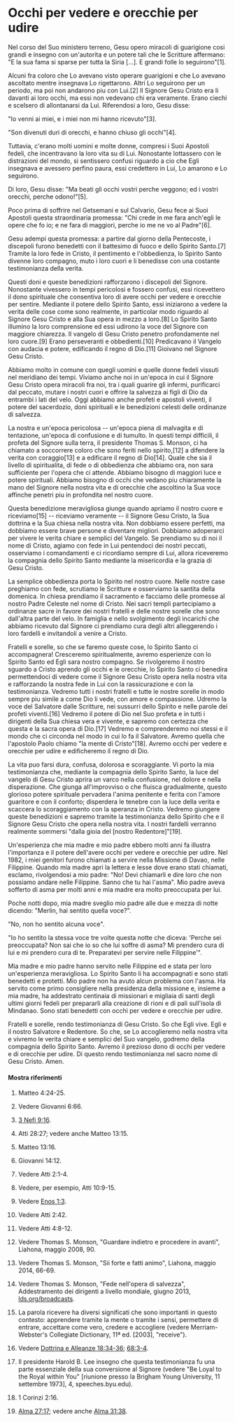 # Occhi per vedere e orecchie per udire

Nel corso del Suo ministero terreno, Gesu opero miracoli di guarigione cosi
grandi e insegno con un'autorita e un potere tali che le Scritture affermano:
"E la sua fama si sparse per tutta la Siria [...]. E grandi folle lo
seguirono"[1].

Alcuni fra coloro che Lo avevano visto operare guarigioni e che Lo avevano
ascoltato mentre insegnava Lo rigettarono. Altri Lo seguirono per un periodo,
ma poi non andarono piu con Lui.[2] Il Signore Gesu Cristo era li davanti ai
loro occhi, ma essi non vedevano chi era veramente. Erano ciechi e scelsero di
allontanarsi da Lui. Riferendosi a loro, Gesu disse:

"Io venni ai miei, e i miei non mi hanno ricevuto"[3].

"Son divenuti duri di orecchi, e hanno chiuso gli occhi"[4].

Tuttavia, c'erano molti uomini e molte donne, compresi i Suoi Apostoli fedeli,
che incentravano la loro vita su di Lui. Nonostante lottassero con le
distrazioni del mondo, si sentissero confusi riguardo a cio che Egli insegnava
e avessero perfino paura, essi credettero in Lui, Lo amarono e Lo seguirono.

Di loro, Gesu disse: "Ma beati gli occhi vostri perche veggono; ed i vostri
orecchi, perche odono!"[5].

Poco prima di soffrire nel Getsemani e sul Calvario, Gesu fece ai Suoi
Apostoli questa straordinaria promessa: "Chi crede in me fara anch'egli le
opere che fo io; e ne fara di maggiori, perche io me ne vo al Padre"[6].

Gesu adempi questa promessa: a partire dal giorno della Pentecoste, i
discepoli furono benedetti con il battesimo di fuoco e dello Spirito Santo.[7]
Tramite la loro fede in Cristo, il pentimento e l'obbedienza, lo Spirito Santo
divenne loro compagno, muto i loro cuori e li benedisse con una costante
testimonianza della verita.

Questi doni e queste benedizioni rafforzarono i discepoli del Signore.
Nonostante vivessero in tempi pericolosi e fossero confusi, essi ricevettero
il dono spirituale che consentiva loro di avere occhi per vedere e orecchie
per sentire. Mediante il potere dello Spirito Santo, essi iniziarono a vedere
la verita delle cose come sono realmente, in particolar modo riguardo al
Signore Gesu Cristo e alla Sua opera in mezzo a loro.[8] Lo Spirito Santo
illumino la loro comprensione ed essi udirono la voce del Signore con maggiore
chiarezza. Il vangelo di Gesu Cristo penetro profondamente nel loro cuore.[9]
Erano perseveranti e obbedienti.[10] Predicavano il Vangelo con audacia e
potere, edificando il regno di Dio.[11] Gioivano nel Signore Gesu Cristo.

Abbiamo molto in comune con quegli uomini e quelle donne fedeli vissuti nel
meridiano dei tempi. Viviamo anche noi in un'epoca in cui il Signore Gesu
Cristo opera miracoli fra noi, tra i quali guarire gli infermi, purificarci
dal peccato, mutare i nostri cuori e offrire la salvezza ai figli di Dio da
entrambi i lati del velo. Oggi abbiamo anche profeti e apostoli viventi, il
potere del sacerdozio, doni spirituali e le benedizioni celesti delle
ordinanze di salvezza.

La nostra e un'epoca pericolosa -- un'epoca piena di malvagita e di
tentazione, un'epoca di confusione e di tumulto. In questi tempi difficili, il
profeta del Signore sulla terra, il presidente Thomas S. Monson, ci ha
chiamato a soccorrere coloro che sono feriti nello spirito,[12] a difendere la
verita con coraggio[13] e a edificare il regno di Dio[14]. Quale che sia il
livello di spiritualita, di fede o di obbedienza che abbiamo ora, non sara
sufficiente per l'opera che ci attende. Abbiamo bisogno di maggiori luce e
potere spirituali. Abbiamo bisogno di occhi che vedano piu chiaramente la mano
del Signore nella nostra vita e di orecchie che ascoltino la Sua voce affinche
penetri piu in profondita nel nostro cuore.

Questa benedizione meravigliosa giunge quando apriamo il nostro cuore e
riceviamo[15] -- riceviamo veramente -- il Signore Gesu Cristo, la Sua
dottrina e la Sua chiesa nella nostra vita. Non dobbiamo essere perfetti, ma
dobbiamo essere brave persone e diventare migliori. Dobbiamo adoperarci per
vivere le verita chiare e semplici del Vangelo. Se prendiamo su di noi il nome
di Cristo, agiamo con fede in Lui pentendoci dei nostri peccati, osserviamo i
comandamenti e ci ricordiamo sempre di Lui, allora riceveremo la compagnia
dello Spirito Santo mediante la misericordia e la grazia di Gesu Cristo.

La semplice obbedienza porta lo Spirito nel nostro cuore. Nelle nostre case
preghiamo con fede, scrutiamo le Scritture e osserviamo la santita della
domenica. In chiesa prendiamo il sacramento e facciamo delle promesse al
nostro Padre Celeste nel nome di Cristo. Nei sacri templi partecipiamo a
ordinanze sacre in favore dei nostri fratelli e delle nostre sorelle che sono
dall'altra parte del velo. In famiglia e nello svolgimento degli incarichi che
abbiamo ricevuto dal Signore ci prendiamo cura degli altri alleggerendo i loro
fardelli e invitandoli a venire a Cristo.

Fratelli e sorelle, so che se faremo queste cose, lo Spirito Santo ci
accompagnera! Cresceremo spiritualmente, avremo esperienze con lo Spirito
Santo ed Egli sara nostro compagno. Se rivolgeremo il nostro sguardo a Cristo
aprendo gli occhi e le orecchie, lo Spirito Santo ci benedira permettendoci di
vedere come il Signore Gesu Cristo opera nella nostra vita e rafforzando la
nostra fede in Lui con la rassicurazione e con la testimonianza. Vedremo tutti
i nostri fratelli e tutte le nostre sorelle in modo sempre piu simile a come
Dio li vede, con amore e compassione. Udremo la voce del Salvatore dalle
Scritture, nei sussurri dello Spirito e nelle parole dei profeti viventi.[16]
Vedremo il potere di Dio nel Suo profeta e in tutti i dirigenti della Sua
chiesa vera e vivente, e sapremo con certezza che questa e la sacra opera di
Dio.[17] Vedremo e comprenderemo noi stessi e il mondo che ci circonda nel
modo in cui lo fa il Salvatore. Avremo quella che l'apostolo Paolo chiamo "la
mente di Cristo"[18]. Avremo occhi per vedere e orecchie per udire e
edificheremo il regno di Dio.

La vita puo farsi dura, confusa, dolorosa e scoraggiante. Vi porto la mia
testimonianza che, mediante la compagnia dello Spirito Santo, la luce del
vangelo di Gesu Cristo aprira un varco nella confusione, nel dolore e nella
disperazione. Che giunga all'improvviso o che fluisca gradualmente, questo
glorioso potere spirituale pervadera l'anima penitente e ferita con l'amore
guaritore e con il conforto; disperdera le tenebre con la luce della verita e
scaccera lo scoraggiamento con la speranza in Cristo. Vedremo giungere queste
benedizioni e sapremo tramite la testimonianza dello Spirito che e il Signore
Gesu Cristo che opera nella nostra vita. I nostri fardelli verranno realmente
sommersi "dalla gioia del [nostro Redentore]"[19].

Un'esperienza che mia madre e mio padre ebbero molti anni fa illustra
l'importanza e il potere dell'avere occhi per vedere e orecchie per udire. Nel
1982, i miei genitori furono chiamati a servire nella Missione di Davao, nelle
Filippine. Quando mia madre apri la lettera e lesse dove erano stati chiamati,
esclamo, rivolgendosi a mio padre: "No! Devi chiamarli e dire loro che non
possiamo andare nelle Filippine. Sanno che tu hai l'asma". Mio padre aveva
sofferto di asma per molti anni e mia madre era molto preoccupata per lui.

Poche notti dopo, mia madre sveglio mio padre alle due e mezza di notte
dicendo: "Merlin, hai sentito quella voce?".

"No, non ho sentito alcuna voce".

"Io ho sentito la stessa voce tre volte questa notte che diceva: 'Perche sei
preoccupata? Non sai che io so che lui soffre di asma? Mi prendero cura di lui
e mi prendero cura di te. Preparatevi per servire nelle Filippine'".

Mia madre e mio padre hanno servito nelle Filippine ed e stata per loro
un'esperienza meravigliosa. Lo Spirito Santo li ha accompagnati e sono stati
benedetti e protetti. Mio padre non ha avuto alcun problema con l'asma. Ha
servito come primo consigliere nella presidenza della missione e, insieme a
mia madre, ha addestrato centinaia di missionari e migliaia di santi degli
ultimi giorni fedeli per prepararli alla creazione di rioni e di pali
sull'isola di Mindanao. Sono stati benedetti con occhi per vedere e orecchie
per udire.

Fratelli e sorelle, rendo testimonianza di Gesu Cristo. So che Egli vive. Egli
e il nostro Salvatore e Redentore. So che, se Lo accoglieremo nella nostra
vita e vivremo le verita chiare e semplici del Suo vangelo, godremo della
compagnia dello Spirito Santo. Avremo il prezioso dono di occhi per vedere e
di orecchie per udire. Di questo rendo testimonianza nel sacro nome di Gesu
Cristo. Amen.

#### Mostra riferimenti

  1.  Matteo 4:24-25.

  2.  Vedere Giovanni 6:66.

  3.  [3 Nefi 9:16](https://www.lds.org/scriptures/bofm/3-ne/9.16?lang=ita#15).

  4.  Atti 28:27; vedere anche Matteo 13:15.

  5.  Matteo 13:16.

  6.  Giovanni 14:12.

  7.  Vedere Atti 2:1-4.

  8.  Vedere, per esempio, Atti 10:9-15.

  9.  Vedere [Enos 1:3](https://www.lds.org/scriptures/bofm/enos/1.3?lang=ita#2).

  10.  Vedere Atti 2:42.

  11.  Vedere Atti 4:8-12.

  12.  Vedere Thomas S. Monson, "Guardare indietro e procedere in avanti",  Liahona, maggio 2008, 90.

  13.  Vedere Thomas S. Monson, "Sii forte e fatti animo", Liahona, maggio 2014, 66-69.

  14.  Vedere Thomas S. Monson, "Fede nell'opera di salvezza", Addestramento dei dirigenti a livello mondiale, giugno 2013, [lds.org/broadcasts](https://www.lds.org/broadcasts/article/worldwide-leadership-training/2013/06/faith-in-the-work-of-salvation).

  15.  La parola ricevere ha diversi significati che sono importanti in questo contesto: apprendere tramite la mente o tramite i sensi, permettere di entrare, accettare come vero, credere e accogliere (vedere Merriam-Webster's Collegiate Dictionary,  11ª ed. [2003], "receive").

  16.  Vedere [Dottrina e Alleanze 18:34-36](https://www.lds.org/scriptures/dc-testament/dc/18.34-6?lang=ita#33); [68:3-4](https://www.lds.org/scriptures/dc-testament/dc/68.3-4?lang=ita#2).

  17.  Il presidente Harold [](https://speeches.byu.edu/talks/harold-b-lee_loyal-royal-within/) B. Lee insegno che questa testimonianza fu una parte essenziale della sua conversione al Signore (vedere "Be Loyal to the Royal within You" [riunione presso la Brigham Young University, 11 settembre 1973], 4, speeches.byu.edu).

  18.  1 Corinzi 2:16.

  19.  [Alma 27:17](https://www.lds.org/scriptures/bofm/alma/27.17?lang=ita#16); vedere anche [Alma 31:38](https://www.lds.org/scriptures/bofm/alma/31.38?lang=ita#37).

